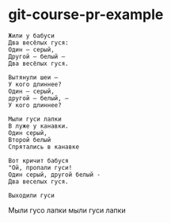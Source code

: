 # git-course-pr-example

```
Жили у бабуси  
Два весёлых гуся:  
Один — серый,  
Другой — белый —  
Два весёлых гуся.    

Вытянули шеи —  
У кого длиннее?    
Один — серый,  
другой — белый, —  
У кого длиннее?

Мыли гуси лапки  
В луже у канавки.    
Один серый,
Второй белый  
Спрятались в канавке

Вот кричит бабуся
"Ой, пропали гуси!
Один серый, другой белый -
Два веселых гуся.

Выходили гуси
```
Мыли гусо лапки 
мыли гуси лапки
